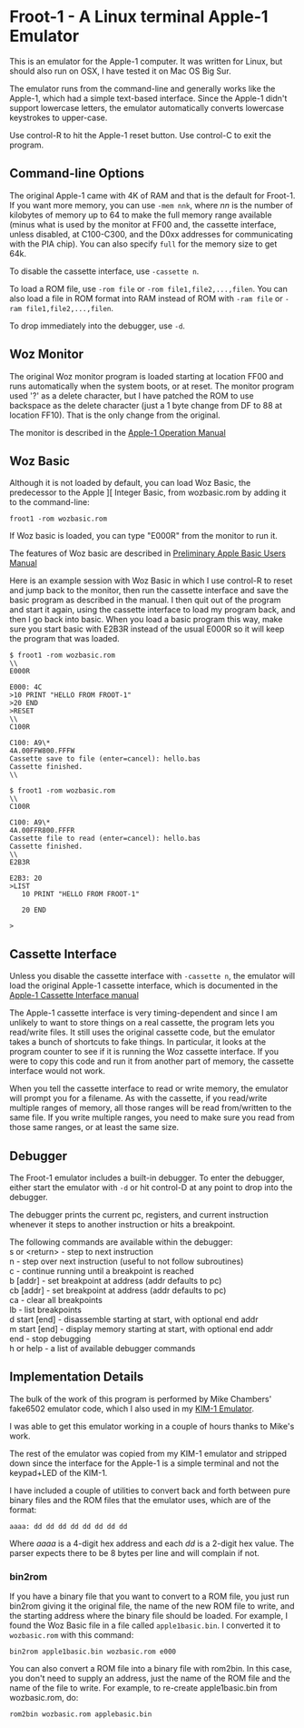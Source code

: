 # Froot-1 - A Linux terminal Apple-1 Emulator
This is an emulator for the Apple-1 computer. It was written for Linux,
but should also run on OSX, I have tested it on Mac OS Big Sur.

The emulator runs from the command-line and generally works
like the Apple-1, which had a simple text-based interface.
Since the Apple-1 didn't support lowercase letters, the emulator
automatically converts lowercase keystrokes to upper-case.

Use control-R to hit the Apple-1 reset button. Use control-C to
exit the program.

## Command-line Options
The original Apple-1 came with 4K of RAM and that is the default
for Froot-1. If you want more memory, you can use `-mem nnk`,
where *nn* is the number of kilobytes of memory up to 64 to make
the full memory range available (minus what is used by the monitor at
FF00 and, the
cassette interface, unless disabled, at C100-C300, and the D0xx
addresses for communicating with the PIA chip). You can also specify
`full` for the memory size to get 64k.

To disable the cassette interface, use `-cassette n`. 

To load a ROM file, use `-rom file` or `-rom file1,file2,...,filen`.
You can also load a file in ROM format into RAM instead of ROM with
`-ram file` or `-ram file1,file2,...,filen`.

To drop immediately into the debugger, use `-d`.

## Woz Monitor

The original Woz monitor program is loaded starting at location FF00
and runs automatically when the system boots, or at reset. 
The monitor program used '?' as a delete character,
but I have patched the ROM to use backspace as the delete character
(just a 1 byte change from DF to 88 at location FF10). That is the
only change from the original.

The monitor is described in the
[Apple-1 Operation
Manual](https://archive.org/download/Apple-1_Operation_Manual_1976_Apple_a/Apple-1_Operation_Manual_1976_Apple_a.pdf)

## Woz Basic
Although it is not loaded by default, you can load Woz Basic,
the predecessor to the Apple \]\[ Integer Basic, from wozbasic.rom
by adding it to the command-line:
```shell
froot1 -rom wozbasic.rom
```

If Woz basic is loaded, you can type "E000R" from the monitor to
run it.

The features of Woz basic are described in
[Preliminary Apple Basic Users
Manual](https://archive.org/download/Preliminary_Apple_Basic_Users_Manual_1976-10_Apple/Preliminary_Apple_Basic_Users_Manual_1976-10_Apple.pdf)

Here is an example session with Woz Basic in which I use control-R
to reset and jump back to the monitor, then run the cassette interface
and save the basic program as described in the manual. I then quit
out of the program and start it again, using the cassette interface
to load my program back, and then I go back into basic. When you
load a basic program this way, make sure you start basic with E2B3R
instead of the usual E000R so it will keep the program that was
loaded.
```
$ froot1 -rom wozbasic.rom
\\
E000R

E000: 4C
>10 PRINT "HELLO FROM FROOT-1"
>20 END
>RESET
\\
C100R

C100: A9\*
4A.00FFW800.FFFW
Cassette save to file (enter=cancel): hello.bas
Cassette finished.
\\

$ froot1 -rom wozbasic.rom
\\
C100R

C100: A9\*
4A.00FFR800.FFFR
Cassette file to read (enter=cancel): hello.bas
Cassette finished.
\\
E2B3R

E2B3: 20
>LIST
   10 PRINT "HELLO FROM FROOT-1"
      
   20 END 

>
```

## Cassette Interface
Unless you disable the cassette interface with `-cassette n`, the
emulator will load the original Apple-1 cassette interface, which
is documented in the
[Apple-1 Cassette Interface
manual](https://archive.org/download/Apple-1_Cassette_Interface_1977_Apple/Apple-1_Cassette_Interface_1977_Apple.pdf)

The Apple-1 cassette interface is very timing-dependent and since I
am unlikely to want to store things on a real cassette, the program
lets you read/write files. It still uses the original cassette code,
but the emulator takes a bunch of shortcuts to fake things. In
particular, it looks at the program counter to see if it is running
the Woz cassette interface. If you were to copy this code and run it
from another part of memory, the cassette interface would not work.

When you tell the cassette interface to read or write memory, the
emulator will prompt you for a filename. As with the cassette, if you
read/write multiple ranges of memory, all those ranges will be
read from/written to the same file. If you write multiple ranges,
you need to make sure you read from those same ranges, or at least
the same size.

## Debugger
The Froot-1 emulator includes a built-in debugger. To enter the
debugger, either start the emulator with `-d` or hit control-D at
any point to drop into the debugger.

The debugger prints the current pc, registers, and current instruction
whenever it steps to another instruction or hits a breakpoint.

The following commands are available within the debugger:\
s or \<return\> - step to next instruction\
n - step over next instruction (useful to not follow subroutines)\
c - continue running until a breakpoint is reached\
b [addr]  - set breakpoint at address (addr defaults to pc)\
cb [addr]  - set breakpoint at address (addr defaults to pc)\
ca - clear all breakpoints\
lb - list breakpoints\
d start [end] - disassemble starting at start, with optional end addr\
m start [end] - display memory starting at start, with optional end
addr\
end - stop debugging\
h or help - a list of available debugger commands

## Implementation Details
The bulk of the work of this program is performed by Mike Chambers'
fake6502 emulator code, which I also used in my
[KIM-1 Emulator](https://github.com/wutka/kim1-emulator).

I was able to get this emulator working in a couple of hours thanks
to Mike's work.

The rest of the emulator was copied from my KIM-1 emulator and
stripped down since the interface for the Apple-1 is a simple terminal
and not the keypad+LED of the KIM-1.

I have included a couple of utilities to convert back and forth between
pure binary files and the ROM files that the emulator uses, which
are of the format:
```
aaaa: dd dd dd dd dd dd dd dd
```
Where *aaaa* is a 4-digit hex address and each *dd* is a 2-digit hex
value. The parser expects there to be 8 bytes per line and will complain
if not.

### bin2rom
If you have a binary file that you want to convert to a ROM file,
you just run bin2rom giving it the original file, the name of the new
ROM file to write, and the starting address where the binary file
should be loaded. For example, I found the Woz Basic file in a file
called `apple1basic.bin`. I converted it to `wozbasic.rom` with
this command:
```
bin2rom apple1basic.bin wozbasic.rom e000
```

You can also convert a ROM file into a binary file with rom2bin. In
this case, you don't need to supply an address, just the name of the
ROM file and the name of the file to write. For example, to re-create
apple1basic.bin from wozbasic.rom, do:
```
rom2bin wozbasic.rom applebasic.bin
```
